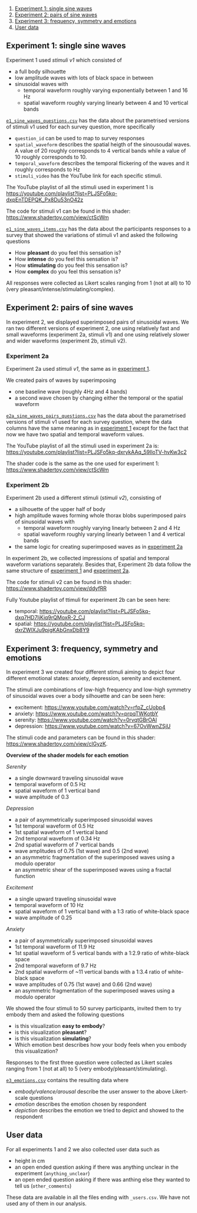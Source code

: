 <ol>
    <li>
        <a href="#experiment-1-single-sine-waves">
            Experiment 1: single sine waves
        </a>
    </li>
    <li>
        <a href="#experiment-2-pairs-of-sine-waves">
            Experiment 2: pairs of sine waves
        </a>
    </li>
    <li>
        <a href="#experiment-3-frequency-symmetry-and-emotions">
            Experiment 3: frequency, symmetry and emotions
        </a>
    </li>
    <li>
        <a href="#user-data">
            User data
        </a>
    </li>
</ol>

## Experiment 1: single sine waves
Experiment 1 used *stimuli v1* which consisted of 
* a full body silhouette
* low amplitude waves with lots of black space in between
* sinusoidal waves with 
    * temporal waveform roughly varying exponentially between 1 and 16 Hz
    * spatial waveform roughly varying linearly between 4 and 10 vertical bands

[`e1_sine_waves_questions.csv`](e1_sine_waves_questions.csv) has the data about the parametrised versions of stimuli v1 used for each survey question, more specifically
* `question_id` can be used to map to survey responses
* `spatial_waveform` describes the spatial heigth of the sinousoudal waves. A value of 20 roughly corresponds to 4 vertical bands while a value of 10 roughly corresponds to 10.
* `temporal_waveform` describes the temporal flickering of the waves and it roughly corresponds to Hz
* `stimuli_video` has the YouTube link for each specific stimuli.

The YouTube playlist of all the stimuli used in experiment 1 is https://youtube.com/playlist?list=PLJSFo5kq-dxpEnTDEPQK_Px8Du53nO42z

The code for stimuli v1 can be found in this shader: https://www.shadertoy.com/view/ctScWm

[`e1_sine_waves_items.csv`](e1_sine_waves_items.csv) has the data about the participants responses to a survey that showed the variations of stimuli v1 and asked the following questions
* How **pleasant** do you feel this sensation is?
* How **intense** do you feel this sensation is?
* How **stimulating** do you feel this sensation is?
* How **complex** do you feel this sensation is?

All responses were collected as Likert scales ranging from 1 (not at all) to 10 (very pleasant/intense/stimulating/complex).

## Experiment 2: pairs of sine waves
In experiment 2, we displayed superimposed pairs of sinusoidal waves. We ran two different versions of experiment 2, one using relatively fast and small waveforms (experiment 2a, stimuli v1) and one using relatively slower and wider waveforms (experiment 2b, stimuli v2).

### Experiment 2a
Experiment 2a used *stimuli v1*, the same as in [experiment 1](#experiment-1-single-sine-waves). 

We created pairs of waves by superimposing
* one baseline wave (roughly 4Hz and 4 bands)
* a second wave chosen by changing either the temporal or the spatial waveform

[`e2a_sine_waves_pairs_questions.csv`](e2a_sine_waves_pairs_questions.csv) has the data about the parametrised versions of stimuli v1 used for each survey question, where the data columns have the same meaning as in [experiment 1](#experiment-1-single-sine-waves) except for the fact that now we have two spatial and temporal waveform values.

The YouTube playlist of all the stimuli used in experiment 2a is: https://youtube.com/playlist?list=PLJSFo5kq-dxrykAAq_59IloTV-hvKw3c2

The shader code is the same as the one used for experiment 1: https://www.shadertoy.com/view/ctScWm

### Experiment 2b
Experiment 2b used a different stimuli (*stimuli v2*), consisting of
* a silhouette of the upper half of body
* high amplitude waves forming whole thorax blobs
superimposed pairs of sinusoidal waves with
    * temporal waveform roughly varying linearly between 2 and 4 Hz
    * spatial waveform roughly varying linearly between 1 and 4 vertical bands
* the same logic for creating superimposed waves as in [experiment 2a](#experiment-2a)

In experiment 2b, we collected impressions of spatial and temporal waveform variations separately. Besides that, Experiment 2b data follow the same structure of [experiment 1](#experiment-1-single-sine-waves) and [experiment 2a](#experiment-2a).

The code for stimuli v2 can be found in this shader: https://www.shadertoy.com/view/ddyfRR 

Fully Youtube playlist of ttimuli for experiment 2b can be seen here:
* temporal: https://youtube.com/playlist?list=PLJSFo5kq-dxq7HD7IjKiq9rQMoxR-2_CJ
* spatial: https://youtube.com/playlist?list=PLJSFo5kq-dxrZWlXJu9pigKAbGnxDb8Y9

## Experiment 3: frequency, symmetry and emotions

In experiment 3 we created four different stimuli aiming to depict four different emotional states: anxiety, depression, serenity and excitement.

The stimuli are combinations of low-high frequency and low-high symmetry of sinusoidal waves over a body silhouette and can be seen here:
* excitement: https://www.youtube.com/watch?v=rfpZ_cUobp4
* anxiety: https://www.youtube.com/watch?v=prpqTWKotbY
* serenity: https://www.youtube.com/watch?v=0rvqtGBrOAI
* depression: https://www.youtube.com/watch?v=67OvWwnZSjU

The stimuli code and parameters can be found in this shader: https://www.shadertoy.com/view/clGyzK.

**Overview of the shader models for each emotion**

_Serenity_
- a single downward traveling sinusoidal wave
- temporal waveform of 0.5 Hz
- spatial waveform of 1 vertical band
- wave amplitude of 0.3

_Depression_
- a pair of asymmetrically superimposed sinusoidal waves
- 1st temporal waveform of 0.5 Hz
- 1st spatial waveform of 1 vertical band
- 2nd temporal waveform of 0.34 Hz
- 2nd spatial waveform of 7 vertical bands
- wave amplitudes of 0.75 (1st wave) and 0.5 (2nd wave)
- an asymmetric fragmentation of the superimposed waves using a modulo operator
- an asymmetric shear of the superimposed waves using a fractal function

_Excitement_
- a single upward traveling sinusoidal wave
- temporal waveform of 10 Hz
- spatial waveform of 1 vertical band with a 1:3 ratio of white-black space
- wave amplitude of 0.25

_Anxiety_
- a pair of asymmetrically superimposed sinusoidal waves
- 1st temporal waveform of 11.9 Hz
- 1st spatial waveform of 5 vertical bands with a 1:2.9 ratio of white-black space
- 2nd temporal waveform of 9.7 Hz
- 2nd spatial waveform of ~11 vertical bands with a 1:3.4 ratio of white-black space
- wave amplitudes of 0.75 (1st wave) and 0.66 (2nd wave)
- an asymmetric fragmentation of the superimposed waves using a modulo operator

We showed the four stimuli to 50 survey participants, invited them to try embody them and asked the following questions
* is this visualization **easy to embody**?
* is this visualization **pleasant**?
* is this visualization **simulating**?
* Which emotion best describes how your body feels when you embody this visualization?

Responses to the first three question were collected as Likert scales ranging from 1 (not at all) to 5 (very embody/pleasant/stimulating).

[`e3_emotions.csv`](e3_emotions.csv) contains the resulting data where
* *embody/valence/arousal* describe the user answer to the above Likert-scale questions
* *emotion* describes the emotion chosen by respondent
* *depiction* describes the emotion we tried to depict and showed to the respondent

## User data

For all experiments 1 and 2 we also collected user data such as
* height in cm
* an open ended question asking if there was anything unclear in the experiment (`anything_unclear`)
* an open ended question asking if there was anthing else they wanted to tell us (`other_comments`)

These data are available in all the files ending with `_users.csv`. We have not used any of them in our analysis.